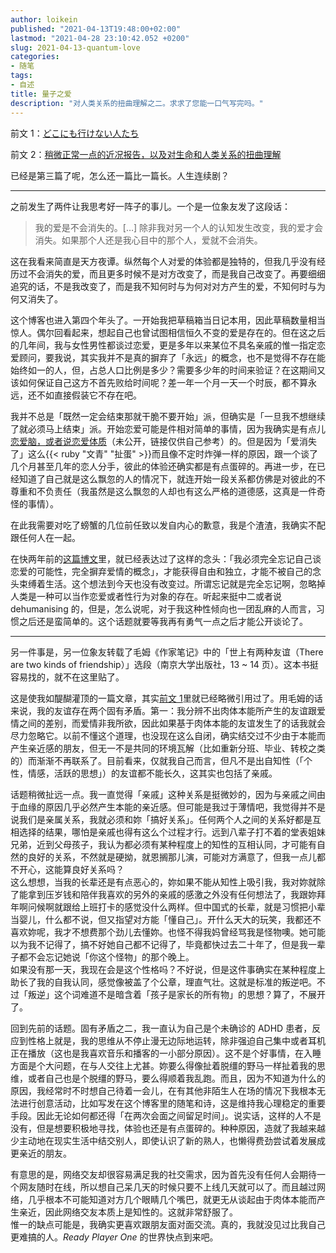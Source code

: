 ```yaml
---
author: loikein
published: "2021-04-13T19:48:00+02:00"
lastmod: "2021-04-28 23:10:42.052 +0200"
slug: 2021-04-13-quantum-love
categories:
- 随笔
tags:
- 自述
title: 量子之爱
description: "对人类关系的扭曲理解之二。求求了您能一口气写完吗。"
---
```

前文 1：[どこにも行けない人たち](../2020-12-12-i-am-not-going-anywhere/)

前文 2：[稍微正常一点的近况报告，以及对生命和人类关系的扭曲理解](../2020-12-28-how-things-have-been-but-less-pessimistic/)

已经是第三篇了呢，怎么还一篇比一篇长。人生连续剧？

***

之前发生了两件让我思考好一阵子的事儿。一个是一位象友发了这段话：

> 我的爱是不会消失的。\[…\] 除非我对另一个人的认知发生改变，我的爱才会消失。如果那个人还是我心目中的那个人，爱就不会消失。

这在我看来简直是天方夜谭。纵然每个人对爱的体验都是独特的，但我几乎没有经历过不会消失的爱，而且更多时候不是对方改变了，而是我自己改变了。再要细细追究的话，不是我改变了，而是我不知何时与为何对对方产生的爱，不知何时与为何又消失了。

这个博客也进入第四个年头了。一开始我把草稿箱当日记本用，因此草稿数量相当惊人。偶尔回看起来，想起自己也曾试图相信恒久不变的爱是存在的。但在这之后的几年间，我与女性男性都谈过恋爱，更是多年以来某位不具名亲戚的惟一指定恋爱顾问，要我说，其实我并不是真的摒弃了「永远」的概念，也不是觉得不存在能始终如一的人，但，占总人口比例是多少？需要多少年的时间来验证？在这期间又该如何保证自己这方不首先败给时间呢？差一年一个月一天一个时辰，都不算永远，还不如直接假装它不存在吧。

我并不总是「既然一定会结束那就干脆不要开始」派，但确实是「一旦我不想继续了就必须马上结束」派。开始恋爱可能是件相对简单的事情，因为我确实是有点儿[恋爱脑，或者说恋爱体质](../2017-07-01-romance-oriented/)（未公开，链接仅供自己参考）的。但是因为「爱消失了」这么{{< ruby "文青" "扯蛋" >}}而且像不定时炸弹一样的原因，跟一个谈了几个月甚至几年的恋人分手，彼此的体验还确实都是有点蛋碎的。再进一步，在已经知道了自己就是这么飘忽的人的情况下，就连开始一段关系都仿佛是对彼此的不尊重和不负责任（我虽然是这么飘忽的人却也有这么严格的道德感，这真是一件奇怪的事情）。

在此我需要对吃了螃蟹的几位前任致以发自内心的歉意，我是个渣渣，我确实不配跟任何人在一起。

在快两年前的[这篇博文](../2019-09-09-community-of-lonly-lovages/)里，就已经表达过了这样的念头：「我必须完全忘记自己谈恋爱的可能性，完全摒弃爱情的概念」，才能获得自由和独立，才能不被自己的念头束缚着生活。这个想法到今天也没有改变过。所谓忘记就是完全忘记啊，忽略掉人类是一种可以当作恋爱或者性行为对象的存在。听起来挺中二或者说 dehumanising 的，但是，怎么说呢，对于我这种性倾向也一团乱麻的人而言，习惯之后还是蛮简单的。这个话题就要等我再有勇气一点之后才能公开谈论了。

***

另一件事是，另一位象友转载了毛姆《作家笔记》中的「世上有两种友谊（There are two kinds of friendship）」选段（南京大学出版社，13 ~ 14 页）。这本书挺容易找的，就不在这里贴了。

这是使我如醍醐灌顶的一篇文章，其实[前文 1](../2020-12-12-i-am-not-going-anywhere/)里就已经略微引用过了。用毛姆的话来说，我的友谊存在两个固有矛盾。第一：我分辨不出肉体本能所产生的友谊跟爱情之间的差别，而爱情非我所欲，因此如果基于肉体本能的友谊发生了的话我就会尽力忽略它。以前不懂这个道理，也没现在这么自闭，确实结交过不少由于本能而产生亲近感的朋友，但无一不是共同的环境瓦解（比如重新分班、毕业、转校之类的）而渐渐不再联系了。目前看来，仅就我自己而言，但凡不是出自知性（「个性，情感，活跃的思想」）的友谊都不能长久，这其实也包括了亲戚。

话题稍微扯远一点。我一直觉得「亲戚」这种关系是挺微妙的，因为与亲戚之间由于血缘的原因几乎必然产生本能的亲近感。但可能是我过于薄情吧，我觉得并不是说我们是亲属关系，我就必须和妳「搞好关系」。任何两个人之间的关系好都是互相选择的结果，哪怕是亲戚也得有这么个过程才行。远到八辈子打不着的堂表姐妹兄弟，近到父母孩子，我认为都必须有某种程度上的知性的互相认同，才可能有自然的良好的关系，不然就是硬拗，就恩搁那儿演，可能对方满意了，但我一点儿都不开心，这能算良好关系吗？  
这么想想，当我的长辈还是有点恶心的，妳如果不能从知性上吸引我，我对妳就除了能拿到压岁钱和陪伴我喜欢的另外的亲戚的感激之外没有任何想法了，我跟妳拜年啊问候啊就跟给上班打卡的感觉没什么两样。但中国式的长辈，就是习惯把小辈当婴儿，什么都不说，但又指望对方能「懂自己」。开什么天大的玩笑，我都还不喜欢妳呢，我才不想费那个劲儿去懂妳。也怪不得我妈曾经骂我是怪物噢。她可能以为我不记得了，搞不好她自己都不记得了，毕竟都快过去二十年了，但是我一辈子都不会忘记她说「你这个怪物」的那个晚上。  
如果没有那一天，我现在会是这个性格吗？不好说，但是这件事确实在某种程度上助长了我的自我认同，感觉像被盖了个公章，理直气壮。这就是标准的叛逆吧。不过「叛逆」这个词难道不是暗含着「孩子是家长的所有物」的思想？算了，不展开了。

回到先前的话题。固有矛盾之二，我一直认为自己是个未确诊的 ADHD 患者，反应到性格上就是，我的思维从不停止漫无边际地运转，除非强迫自己集中或者耳机正在播放（这也是我喜欢音乐和播客的一小部分原因）。这不是个好事情，在入睡方面是个大问题，在与人交往上尤甚。妳要么得像扯着脱缰的野马一样扯着我的思维，或者自己也是个脱缰的野马，要么得顺着我乱跑。而且，因为不知道为什么的原因，我经常时不时想自己待着一会儿，在有其他非陌生人在场的情况下我根本无法进行创意活动，比如写发在这个博客里的随笔和诗，这是维持我心理稳定的重要手段。因此无论如何都还得「在两次会面之间留足时间」。说实话，这样的人不是没有，但是想要积极地寻找，体验也还是有点蛋碎的。种种原因，造就了我越来越少主动地在现实生活中结交别人，即使认识了新的熟人，也懒得费劲尝试着发展成更亲近的朋友。

有意思的是，网络交友却很容易满足我的社交需求，因为首先没有任何人会期待一个网友随时在线，所以想自己呆几天的时候只要不上线几天就可以了。而且越过网络，几乎根本不可能知道对方几个眼睛几个嘴巴，就更无从谈起由于肉体本能而产生亲近，因此网络交友本质上是知性的。这就非常舒服了。  
惟一的缺点可能是，我确实更喜欢跟朋友面对面交流。真的，我就没见过比我自己更难搞的人。<cite>Ready Player One</cite> 的世界快点到来吧。

